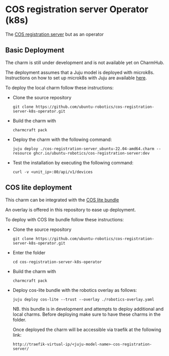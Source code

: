 # COS registration server Operator (k8s)

The [COS registration server](https://github.com/ubuntu-robotics/cos-registration-server) but as an operator

## Basic Deployment

The charm is still under development and is not available yet on CharmHub.

The deployment assumes that a Juju model is deployed with microk8s. Instructions on how to set up microk8s with Juju are available [here](https://juju.is/docs/sdk/set-up-your-development-environment#heading--install-microk8s).

To deploy the local charm follow these instructions:

- Clone the source repository

  ```
  git clone https://github.com/ubuntu-robotics/cos-registration-server-k8s-operator.git
  ```

- Build the charm with

  ```
  charmcraft pack
  ```

- Deploy the charm with the following command:

  ```
  juju deploy ./cos-registration-server_ubuntu-22.04-amd64.charm --resource ghcr.io/ubuntu-robotics/cos-registration-server:dev
  ```

- Test the installation by executing the following command:

  ```
  curl -v <unit_ip>:80/api/v1/devices
  ```



## COS lite deployment

This charm can be integrated with the [COS lite bundle](https://github.com/canonical/cos-lite-bundle)

An overlay is offered in this repository to ease up deployment.

To deploy with COS lite bundle follow these instructions:

- Clone the source repository

  ```
  git clone https://github.com/ubuntu-robotics/cos-registration-server-k8s-operator.git
  ```

- Enter the folder

  ```
  cd cos-registration-server-k8s-operator
  ```

- Build the charm with

  ```
  charmcraft pack
  ```

- Deploy cos-lite bundle with the robotics overlay as follows:

  ```
  juju deploy cos-lite --trust --overlay ./robotics-overlay.yaml
  ```
  NB. this bundle is in development and attempts to deploy additional and local charms. Before deploying make sure to have these charms in the folder.

  Once deployed the charm will be accessible via traefik at the following link:

  ```
  http://traefik-virtual-ip/<juju-model-name>-cos-registration-server/
  ```

